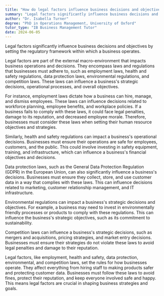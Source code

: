 ```yaml
---
title: "How do legal factors influence business decisions and objectives?"
summary: "Legal factors significantly influence business decisions and objectives by setting the regulatory framework within which a business operates."
author: "Dr. Isabella Turner"
degree: "PhD in Operations Management, University of Oxford"
tutor_type: "IB Business Management Tutor"
date: 2024-06-05
---
```


Legal factors significantly influence business decisions and objectives by setting the regulatory framework within which a business operates.

Legal factors are part of the external macro-environment that impacts business operations and decisions. They encompass laws and regulations that businesses must adhere to, such as employment laws, health and safety regulations, data protection laws, environmental regulations, and competition laws. These laws can influence a business's strategic decisions, operational processes, and overall objectives.

For instance, employment laws dictate how a business can hire, manage, and dismiss employees. These laws can influence decisions related to workforce planning, employee benefits, and workplace policies. If a business fails to comply with these laws, it could face legal penalties, damage to its reputation, and decreased employee morale. Therefore, businesses must consider these laws when setting their human resource objectives and strategies.

Similarly, health and safety regulations can impact a business's operational decisions. Businesses must ensure their operations are safe for employees, customers, and the public. This could involve investing in safety equipment, training, and infrastructure, which can influence a business's financial objectives and decisions.

Data protection laws, such as the General Data Protection Regulation (GDPR) in the European Union, can also significantly influence a business's decisions. Businesses must ensure they collect, store, and use customer data in a way that complies with these laws. This can influence decisions related to marketing, customer relationship management, and IT infrastructure.

Environmental regulations can impact a business's strategic decisions and objectives. For example, a business may need to invest in environmentally friendly processes or products to comply with these regulations. This can influence the business's strategic objectives, such as its commitment to sustainability.

Competition laws can influence a business's strategic decisions, such as mergers and acquisitions, pricing strategies, and market entry decisions. Businesses must ensure their strategies do not violate these laws to avoid legal penalties and damage to their reputation.

Legal factors, like employment, health and safety, data protection, environmental, and competition laws, set the rules for how businesses operate. They affect everything from hiring staff to making products safer and protecting customer data. Businesses must follow these laws to avoid fines, protect their reputation, and keep everyone involved safe and happy. This means legal factors are crucial in shaping business strategies and goals.
    
